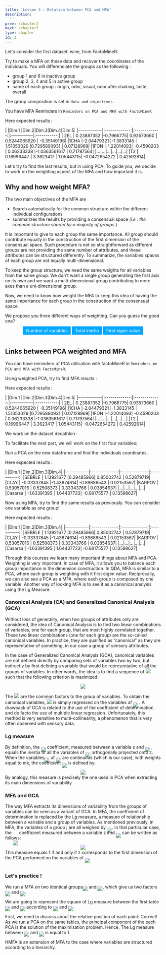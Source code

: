 ```yaml
---
title: 'Lesson 3 : Relation between PCA and MFA'
description:
  ''
prev: /chapter2
next: /chapter3
type: chapter
id: 3
---
```


<exercise id="1" title="Data and objectives" type="slides">
<slides source="chapter2_01_data">
</slides>
</exercise>

<exercise id="2" title="Let's apply MFA">
Let's consider the first dataset: wine, from FactoMineR: 
<codeblock id="01_02">
</codeblock>

Try to make a MFA on these data and recover the coordinates of the individuals.
You will differenciate the groups as the following : 
* group 1 and 6 in inactive group 
* group 2, 3, 4 and 5 in active group
* name of each group : origin, odor, visual, odor.after.shaking, taste, overall

The group composition is set in `data and objectives`.

You have MFA Reminders in `Reminders on PCA and MFA with FactoMineR`

<codeblock id="02_02">
Here expected results : 

|         |Dim.1 |Dim.2|Dim.3|Dim.4|Dim.5|
|------------|:-------------:|:-------------:|:-----------|:-----------:|
| 2EL  | 0.23887352 |-0.7966775|  0.93573660  | 0.5244065920 | -0.35149196|
|1CHA |-2.04479321 |-1.3833145 | 1.51353029  |0.7295890931 | 0.07128969|
|1FON |-1.22014093| -0.4590203 | 0.06233338 |-1.0363561617 | 0.71797564|
|...|...|...|...|...|...|
|T2  |  0.16996447 | 3.3623417 | 1.05443115| -0.0472654272 | 0.42592614|

</codeblock>
</exercise>

<exercise id="3" title="How can I find MFA results with a PCA? ">

Let's try to find the last results, but in using PCA. To guide you, we decide to work on the weighting aspect of the MFA and how important it is. 

## Why and how weight MFA?
The two main objectives of the MFA are 
* Search automatically for the common structure within the different individual configurations
* summarizes the results by providing a consensual space (_i.e : the common structure shared by a majority of groups._)

It is important to give to each group the same importance. All group should contribute equally in the construction of the first dimension of the consensual space. Such procedure is not so straightforward as different groups are not providing the same number of attributes, and these attributes can be structured differently. To summarize, the variables spaces of each group are not equally multi-dimensional.

To keep the group structure, we need the same weights for all variables from the same group. We don't want a single group generating the first axis on its own and we want a multi-dimensional group contributing to more axes than a uni-dimensional group.

Now, we need to know how weight the MFA to keep this idea of having the same importance for each group in the construction of the consensual space. 

We propose you three different ways of weighting. Can you guess the good one? 

<style>
/* Style the button that is used to open and close the collapsible content */
#hidden {
  display: none;
  height: auto;
  border: solid #00A9FF;
  text-align:left;
  padding:1em;
}
:checked + #hidden {
  display: block;
}
label { 
      background : #00A9FF;
      padding : 5px 10px 5px 10px;
      color:white;
}

</style>

<HTML>
<center>
<input type="checkbox" id="my_checkbox1" style="display:none;">
<div id="hidden"  style="border: solid red;">You chose to weight the different groups of the MFA by it number of variables. Sorry, but it is not the good answer!
Let's imagine this case : <br>
  - The dataset is composed by two groups. <br>
  - The first group contains 8 variables non-collinear.<br>
  - The second group contains 4 variables, but last 7 variables are proportionnal to the fisrt one.<br>
Here, the second group will be uni-dimensionnal, while the first one can be multi-dimensionnal. The number of variables is not taking into acocunt in the variables space construction of each group. Hence, it can't balance the importance of the first dimension construction.
</div>
<label for="my_checkbox1">Number of variables</label>
<input type="checkbox" id="my_checkbox2" style="display:none;">
<div id="hidden" style="border: solid red;">
You chose to weight the different groups of the MFA by the total inertia of the group. Sorry, but it is not the good answer!<br>
Here, we will have what we want considering only the first dimension construction: All groups will contribute with the same weight. But in the case where two groups are multi-dimensionnal, they will be as important as an uni-dimensionnal group in the contruction of multi-dimensionnal groups. Which is not what we want. </div>
<label for="my_checkbox2">Total inertia</label>
<input type="checkbox" id="my_checkbox3" style="display:none;">
<div id="hidden" style="border: solid green;">
Correct! <br>
By balancing each group by it first eigen value, the variance of the principal dimension of each group is equal to 1, which means that no group can construct the first dimension alone. In scaling by the first eigen value, we also allow a multi-dimensional group to contribute to more dimensions than an uni-dimensional group
</div>
<label for="my_checkbox3">First eigen value</label>
</center>
</br>
</HTML>

## Links between PCA weighted and MFA
You can have reminders of PCA utilisation with factoMineR in `Reminders on PCA and MFA with FactoMineR`. 

Using weighted PCA, try to find MFA results :
<codeblock id="03_02">

Here expected results : 

|         |Dim.1 |Dim.2|Dim.3|Dim.4|Dim.5|
|------------|:-------------:|:-------------:|:-----------|:-----------:|
| 2EL  | 0.23887352 |-0.7966775|  0.93573660  | 0.5244065920 | -0.35149196|
|1CHA |-2.04479321 |-1.3833145 | 1.51353029  |0.7295890931 | 0.07128969|
|1FON |-1.22014093| -0.4590203 | 0.06233338 |-1.0363561617 | 0.71797564|
|...|...|...|...|...|...|
|T2  |  0.16996447 | 3.3623417 | 1.05443115| -0.0472654272 | 0.42592614|

</codeblock>

</exercise>

<exercise id="4" title="Let’s apply PCA">

We work on the dataset decathlon :

<codeblock id="04_02"></codeblock>

To facilitate the next part, we will work on the first four variables:

<codeblock id="05_02"></codeblock>

Run a PCA on the new dataframe and find the individuals coordinates.

<codeblock id="06_02">

Here expected results : 

|         |Dim.1 |Dim.2|Dim.3|Dim.4|
|------------|:-------------:|:-------------:|:-----------:|
|SEBRLE      | 1.13921677 |0.29485966|  0.85002742 | 0.52879719|
|CLAY       | -0.03337845 |-1.43874614| -0.89886543 | 0.02153567|
|KARPOV    |   0.53057016 | 0.52508373 | 0.33343766 | 0.03854637|
|...|...|...|...|...|
|Casarsa   |  -1.63391395 | 1.64437723| -0.68175577 | 0.13598627|

</codeblock>
</exercise>

<exercise id="5" title="How can I find PCA results with an MFA? ">
Now using MFA, try to find the same results as previously.
<codeblock id="07_02"> You can consider one variable as one group!

Here expected results : 

|         |Dim.1 |Dim.2|Dim.3|Dim.4|
|------------|:-------------:|:-------------:|:-----------:|
|SEBRLE      | 1.13921677 |0.29485966|  0.85002742 | 0.52879719|
|CLAY       | -0.03337845 |-1.43874614| -0.89886543 | 0.02153567|
|KARPOV    |   0.53057016 | 0.52508373 | 0.33343766 | 0.03854637|
|...|...|...|...|...|
|Casarsa   |  -1.63391395 | 1.64437723| -0.68175577 | 0.13598627|</codeblock>
</exercise>

<exercise id="6" title="Summary: What did you learn?">
Through this courses we learn many important things about MFA and PCA. <br>
Weighting is very important. In case of MFA, it allows you to balance each group importance in the dimension construction. In QDA, MFA is similar to a PCA, where each group is weighting with it first eigen value. Reciprocally, we can also see a PCA as a MFA, where each group is composed by one variable. 

</exercise>

<exercise id="7" title="To go further: An other approach with MFA and Lg measure ">
Another way of looking MFA is to see it as a canonical analysis using the Lg Measure. 

### Canonical Analysis (CA) and Generalized Canonical Analysis (GCA)

Without loss of generality, when two groups of attributes only are considered, the idea of Canonical Analysis is to find two linear combinations of variables, one for each group, that are most highly correlated together. These two linear combinations (one for each group) are the so-called canonical variables. In practice, they are qualified as “canonical” as they are representative of something, in our case a group of sensory attributes.

In the case of Generalized Canonical Analysis (GCA), canonical variables are not defined directly by comparing sets of variables two by two, but indirectly by first defining a variable that would be representative of all the groups of variables. In other words, the idea is to find a sequence of 
<img src="https://render.githubusercontent.com/render/math?math=\large z_{s}"> such that the following criterion is maximized:<br><center>
<img src="https://render.githubusercontent.com/render/math?math=\Large \sum_{j} R^{2}(z_{s}, X_{j})"></center>

The <img src="https://render.githubusercontent.com/render/math?math=\large z_{s}"> are the common factors to the group of variables. To obtain the
canonical variables, <img src="https://render.githubusercontent.com/render/math?math=\large z"> is simply regressed on the variables of <img style="margin-bottom: -0.7rem" src="https://render.githubusercontent.com/render/math?math=\large X_{j}"> . A drawback of
GCA is related to the use of the coefficient of determination, and de facto the
use of multiple linear regression. Unfortunately, this method is very sensitive
to multi-collinearity, a phenomenon that is very often observed with sensory
data.

### Lg measure
By definition, the <img style="margin-bottom: -0.7rem" src="https://render.githubusercontent.com/render/math?math=\large L_{g}(z,X_{j})"> coefficient, measured between a variable z and <img style="margin-bottom: -0.7rem" src="https://render.githubusercontent.com/render/math?math=\large X_{j}"> , equals the inertia of all the variables of <img style="margin-bottom: -0.7rem" src="https://render.githubusercontent.com/render/math?math=\large X_{j}"> orthogonally projected onto z. When the variables<img style="margin-bottom: -0.7rem" src="https://render.githubusercontent.com/render/math?math=\large \nu_{k}"> of <img style="margin-bottom: -0.7rem" src="https://render.githubusercontent.com/render/math?math=\large X_{j}"> are continuous (which is our case), with weights equal to mk, the coefficient  <img style="margin-bottom: -0.7rem" src="https://render.githubusercontent.com/render/math?math=\large L_{g}(z,X_{j})"> is defined by: <br><center>
<img src="https://render.githubusercontent.com/render/math?math=\Large L_{g}(z, X_{j})=\sum_{k} m_{k}r^{2}(z,\nu_{k})"></center>
By analogy, this measure is precisely the one used in PCA when extracting its main dimensions of variability

### MFA and GCA
The way MFA extracts its dimensions of variability from the groups of variables can be seen as a variant of GCA. In MFA, the coefficient of determination is replaced by the Lg measure, a measure of relationship between a variable and a group of variables.
As mentioned previously, in
MFA, the variables of a group j are all weighed by <img style="margin-bottom: -0.7rem" src="https://render.githubusercontent.com/render/math?math=\large X_{j}">. In that particular case, the <img style="margin-bottom: -2.25rem" src="https://render.githubusercontent.com/render/math?math=\large \dfrac{1}{\lambda_{1}^{j}}"> coefficient measured between a variable z and <img style="margin-bottom: -0.7rem" src="https://render.githubusercontent.com/render/math?math=\large X_{j}"> can be
written as follows:<br>
<center><img src="https://render.githubusercontent.com/render/math?math=\Large L_{g}(z, X_{j})=\dfrac{1}{\lambda_{1}^{j}} \sum_{k} r^{2}(z,\nu_{k})"></center>
This measure equals 1 if and only if z corresponds to the first dimension
of the PCA performed on the variables of <img style="margin-bottom: -0.7rem" src="https://render.githubusercontent.com/render/math?math=\large X_{j}">
<br>
<br>

### Let's practice !

We run a MFA on two identical groups<img style="margin-bottom: -0.5rem" src="https://render.githubusercontent.com/render/math?math=\large X_{1}"> and <img style="margin-bottom: -0.5rem" src="https://render.githubusercontent.com/render/math?math=\large X_{2}">, which give us two factors <img style="margin-bottom: -0.5rem" src="https://render.githubusercontent.com/render/math?math=\large F_{1}"> and <img style="margin-bottom: -0.5rem" src="https://render.githubusercontent.com/render/math?math=\large F_{2}">. 

We are going to represent the square of Lg measure between the first table <img style="margin-bottom: -0.5rem" src="https://render.githubusercontent.com/render/math?math=\large X_{1}"> and <img style="margin-bottom: -0.5rem" src="https://render.githubusercontent.com/render/math?math=\large X_{2}"> according to <img style="margin-bottom: -0.5rem" src="https://render.githubusercontent.com/render/math?math=\large F_{1}"> and <img style="margin-bottom: -0.5rem" src="https://render.githubusercontent.com/render/math?math=\large F_{2}">.

First, we need to discuss about the relative position of each point:
<choice>
<opt text="Superposed" correct="true">
Correct! As we run a PCA on the same tables, the principal component of the each PCA is the solution of the maximisation problem. Hence, The Lg measure between <img style="margin-bottom: -0.5rem" src="https://render.githubusercontent.com/render/math?math=\large X_{1}"> and <img style="margin-bottom: -0.5rem" src="https://render.githubusercontent.com/render/math?math=\large X_{2}"> is equal to 1. 
</opt>
<opt text="On the same x-axis but y-axis different">
</opt>
<opt text="On the same y-axis but x-axis different" >
</opt>
<opt text="Independant position">
</opt>

</choice>

</exercise>

<exercise id=8 title="A particular MFA: the HMFA">
HMFA is an extension of MFA to the case where variables are structured
according to a hierarchy.
</exercise>
<exercise id="0" title="Reminders on PCA and MFA with FactoMineR" type="slides">
<slides source="chapter2_02">
</slides>
</exercise>